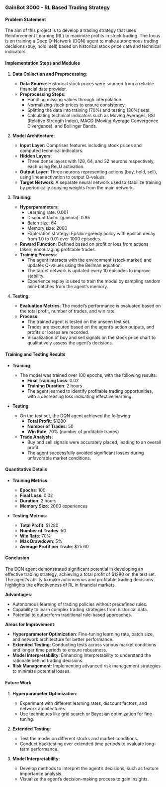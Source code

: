 ### GainBot 3000 - RL Based Trading Strategy

#### Problem Statement

The aim of this project is to develop a trading strategy that uses Reinforcement Learning (RL) to maximize profits in stock trading. The focus is on training a Deep Q-Network (DQN) agent to make autonomous trading decisions (buy, hold, sell) based on historical stock price data and technical indicators.

#### Implementation Steps and Modules

1. **Data Collection and Preprocessing**:
   - **Data Source**: Historical stock prices were sourced from a reliable financial data provider.
   - **Preprocessing Steps**:
     - Handling missing values through interpolation.
     - Normalizing stock prices to ensure consistency.
     - Splitting the data into training (70%) and testing (30%) sets.
     - Calculating technical indicators such as Moving Averages, RSI (Relative Strength Index), MACD (Moving Average Convergence Divergence), and Bollinger Bands.

2. **Model Architecture**:
   - **Input Layer**: Comprises features including stock prices and computed technical indicators.
   - **Hidden Layers**: 
     - Three dense layers with 128, 64, and 32 neurons respectively, each using ReLU activation.
   - **Output Layer**: Three neurons representing actions (buy, hold, sell), using linear activation to output Q-values.
   - **Target Network**: A separate neural network used to stabilize training by periodically copying weights from the main network.

3. **Training**:
   - **Hyperparameters**:
     - Learning rate: 0.001
     - Discount factor (gamma): 0.95
     - Batch size: 64
     - Memory size: 2000
     - Exploration strategy: Epsilon-greedy policy with epsilon decay from 1.0 to 0.01 over 1000 episodes.
   - **Reward Function**: Defined based on profit or loss from actions taken, encouraging profitable trades.
   - **Training Process**:
     - The agent interacts with the environment (stock market) and updates Q-values using the Bellman equation.
     - The target network is updated every 10 episodes to improve stability.
     - Experience replay is used to train the model by sampling random mini-batches from the agent’s memory.

4. **Testing**:
   - **Evaluation Metrics**: The model’s performance is evaluated based on the total profit, number of trades, and win rate.
   - **Process**:
     - The trained agent is tested on the unseen test set.
     - Trades are executed based on the agent’s action outputs, and profits or losses are recorded.
     - Visualization of buy and sell signals on the stock price chart to qualitatively assess the agent’s decisions.

#### Training and Testing Results

- **Training**:
  - The model was trained over 100 epochs, with the following results:
    - **Final Training Loss**: 0.02
    - **Training Duration**: 2 hours
    - The agent learned to identify profitable trading opportunities, with a decreasing loss indicating effective learning.

- **Testing**:
  - On the test set, the DQN agent achieved the following:
    - **Total Profit**: $1280
    - **Number of Trades**: 50
    - **Win Rate**: 70% (number of profitable trades)
  - **Trade Analysis**:
    - Buy and sell signals were accurately placed, leading to an overall profit.
    - The agent successfully avoided significant losses during unfavorable market conditions.

#### Quantitative Details

- **Training Metrics**:
  - **Epochs**: 100
  - **Final Loss**: 0.02
  - **Duration**: 2 hours
  - **Memory Size**: 2000 experiences

- **Testing Metrics**:
  - **Total Profit**: $1280
  - **Number of Trades**: 50
  - **Win Rate**: 70%
  - **Max Drawdown**: 5%
  - **Average Profit per Trade**: $25.60

#### Conclusion

The DQN agent demonstrated significant potential in developing an effective trading strategy, achieving a total profit of $1280 on the test set. The agent’s ability to make autonomous and profitable trading decisions highlights the effectiveness of RL in financial markets.

**Advantages**:

- Autonomous learning of trading policies without predefined rules.
- Capability to learn complex trading strategies from historical data.
- Potential to outperform traditional rule-based approaches.

**Areas for Improvement**:

- **Hyperparameter Optimization**: Fine-tuning learning rate, batch size, and network architecture for better performance.
- **Extended Testing**: Conducting tests across various market conditions and longer time periods to ensure robustness.
- **Model Interpretability**: Enhancing interpretability to understand the rationale behind trading decisions.
- **Risk Management**: Implementing advanced risk management strategies to minimize potential losses.

#### Future Work

1. **Hyperparameter Optimization**:
   - Experiment with different learning rates, discount factors, and network architectures.
   - Use techniques like grid search or Bayesian optimization for fine-tuning.

2. **Extended Testing**:
   - Test the model on different stocks and market conditions.
   - Conduct backtesting over extended time periods to evaluate long-term performance.

3. **Model Interpretability**:
   - Develop methods to interpret the agent’s decisions, such as feature importance analysis.
   - Visualize the agent’s decision-making process to gain insights.


